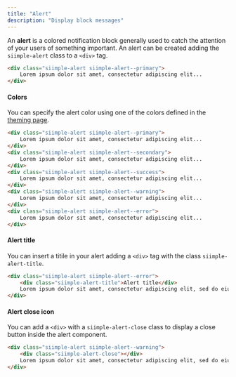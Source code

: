 ```yaml
---
title: "Alert"
description: "Display block messages"
---
```


<style>
.siimple-alert:last-child {
    margin-bottom: 0px !important;
}
</style>

An **alert** is a colored notification block generally used to catch the attention of your users of something important. An alert can be created adding the `siimple-alert` class to a `<div>` tag.

```html preview="true"
<div class="siimple-alert siimple-alert--primary">
    Lorem ipsum dolor sit amet, consectetur adipiscing elit...
</div>
```


#### Colors

You can specify the alert color using one of the colors defined in the [theming page](../getting-started/theming.html).

```html preview="true"
<div class="siimple-alert siimple-alert--primary">
    Lorem ipsum dolor sit amet, consectetur adipiscing elit...
</div>
<div class="siimple-alert siimple-alert--secondary">
    Lorem ipsum dolor sit amet, consectetur adipiscing elit...
</div>
<div class="siimple-alert siimple-alert--success">
    Lorem ipsum dolor sit amet, consectetur adipiscing elit...
</div>
<div class="siimple-alert siimple-alert--warning">
    Lorem ipsum dolor sit amet, consectetur adipiscing elit...
</div>
<div class="siimple-alert siimple-alert--error">
    Lorem ipsum dolor sit amet, consectetur adipiscing elit...
</div>
```


#### Alert title

You can insert a titile in your alert adding a `<div>` tag with the class `siimple-alert-title`.

```html preview="true"
<div class="siimple-alert siimple-alert--error">
    <div class="siimple-alert-title">Alert title</div>
    Lorem ipsum dolor sit amet, consectetur adipiscing elit, sed do eiusmod tempor incididunt ut labore et dolore magna aliqua.
</div>
```


#### Alert close icon

You can add a `<div>` with a `siimple-alert-close` class to display a close button inside the alert component.

```html preview="true"
<div class="siimple-alert siimple-alert--warning">
    <div class="siimple-alert-close"></div>
    Lorem ipsum dolor sit amet, consectetur adipiscing elit, sed do eiusmod tempor incididunt ut labore et dolore magna aliqua.
</div>
```

